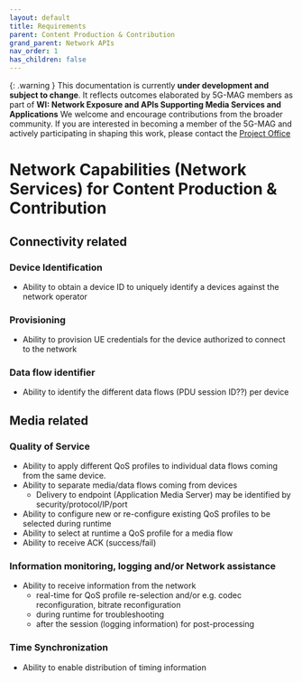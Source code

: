 ```yaml
---
layout: default
title: Requirements
parent: Content Production & Contribution
grand_parent: Network APIs
nav_order: 1
has_children: false
---
```


{: .warning }
This documentation is currently **under development and subject to change**. It reflects outcomes elaborated by 5G-MAG members as part of **WI: Network Exposure and APIs Supporting Media Services and Applications**
We welcome and encourage contributions from the broader community. If you are interested in becoming a member of the 5G-MAG and actively participating in shaping this work, please contact the [Project Office](https://www.5g-mag.com/contact)

# Network Capabilities (Network Services) for Content Production & Contribution

## Connectivity related

### Device Identification
- Ability to obtain a device ID to uniquely identify a devices against the network operator

### Provisioning
- Ability to provision UE credentials for the device authorized to connect to the network

### Data flow identifier
- Ability to identify the different data flows (PDU session ID??) per device

## Media related

### Quality of Service
- Ability to apply different QoS profiles to individual data flows coming from the same device.
- Ability to separate media/data flows coming from devices
  - Delivery to endpoint (Application Media Server) may be identified by security/protocol/IP/port
- Ability to configure new or re-configure existing QoS profiles to be selected during runtime 
- Ability to select at runtime a QoS profile for a media flow
- Ability to receive ACK (success/fail)

### Information monitoring, logging and/or Network assistance
- Ability to receive information from the network
  - real-time for QoS profile re-selection and/or e.g. codec reconfiguration, bitrate reconfiguration
  - during runtime for troubleshooting 
  - after the session (logging information) for post-processing

### Time Synchronization
-	Ability to enable distribution of timing information
 
